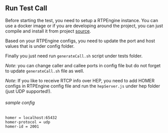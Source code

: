 ## Run Test Call

Before starting the test, you need to setup a RTPEngine instance. 
You can use a docker image or if you are developing around the project, 
you can just compile and install it from project [source](https://github.com/sipwise/rtpengine). 

Based on your RTPEngine configs, you need to update the port and host values 
that is under config folder.

Finally you just need run `generateCall.sh` script under tests folder. 

*Note*: you can change caller and callee ports in config file but do not forget to update 
`generateCall.sh` file as well.

*Note*: If you like to receive RTCP info over HEP, you need to add HOMER 
configs in RTPEngine config file and run the `hepServer.js` under hep folder (just UDP supported!).

###### sample config
```
homer = localhost:65432
homer-protocol = udp
homer-id = 2001
```